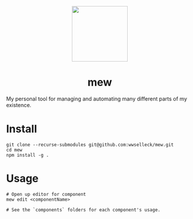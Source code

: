 <div align="center"><img align="center" src="https://assets.pokemon.com/assets/cms2/img/pokedex/full/151.png" width="150px" /></div>
<h1 align="center">mew</h1>
My personal tool for managing and automating many different parts of my existence.

# Install
```
git clone --recurse-submodules git@github.com:wwselleck/mew.git
cd mew
npm install -g .
```

# Usage
```
# Open up editor for component
mew edit <componentName>

# See the `components` folders for each component's usage.
```
